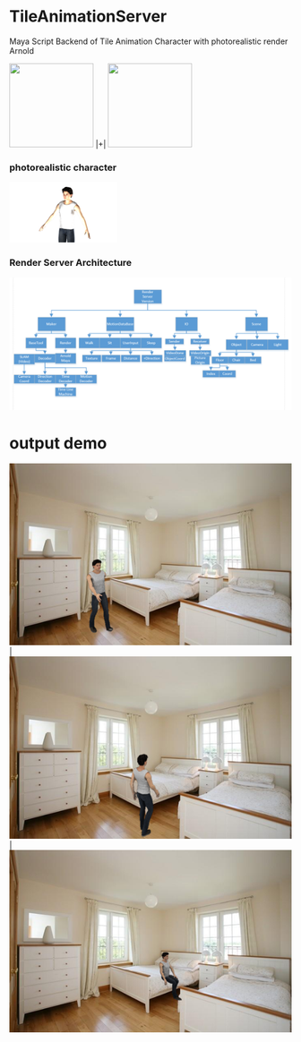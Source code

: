 # TileAnimationServer
 Maya Script Backend of Tile Animation Character with photorealistic render Arnold
 
<img src="https://github.com/Kususumu/TileCharacterServer/blob/master/doc/maya.jpg" width="150" height="150"> |+|
<img src="https://github.com/Kususumu/TileCharacterServer/blob/master/doc/Arnold.JPG" width="150" height="150"> 

### photorealistic character
<img src="https://github.com/Kususumu/TileAnimationServer/blob/master/doc/character.png" width="192" height="108">

### Render Server Architecture
![image](https://github.com/Kususumu/TileAnimationServer/blob/master/doc/RenderServer.png)
 


# output demo
<img src="https://github.com/Kususumu/TileAnimationServer/blob/master/doc/show1.png" width="115*1.3" height="75*1.3">|
<img src="https://github.com/Kususumu/TileAnimationServer/blob/master/doc/show2.png" width="115*1.3" height="75*1.3">|
<img src="https://github.com/Kususumu/TileAnimationServer/blob/master/doc/show3.png" width="115*1.3" height="75*1.3">
